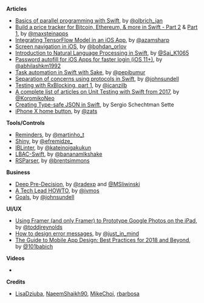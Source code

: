**Articles**

* [Basics of parallel programming with Swift](https://medium.com/flawless-app-stories/basics-of-parallel-programming-with-swift-93fee8425287), by [@olbrich_jan](https://twitter.com/olbrich_jan)
* [Build a price tracker for Bitcoin, Ethereum, & more in Swift - Part 2](https://maxste.in/build-a-cryptocurrency-price-tracker-in-swift-f3ae74621730) & [Part 1](https://maxste.in/build-an-ethereum-bitcoin-price-tracking-app-in-swift-f467b7f3ae35), by [@maxsteinapps](https://twitter.com/maxsteinapps)
* [Integrating TensorFlow Model in an iOS App](https://hackernoon.com/integrating-tensorflow-model-in-an-ios-app-cecf30b9068d), by [@azamsharp](https://twitter.com/azamsharp)
* [Screen navigation in iOS](https://badootech.badoo.com/screen-navigation-in-ios-dd99b09228b2), by [@bohdan_orlov](https://twitter.com/bohdan_orlov)
* [Introduction to Natural Language Processing in Swift](https://www.appcoda.com/natural-language-processing-swift/), by [@Sai_K1065](https://twitter.com/sai_k1065)
* [Password autofill for iOS Apps for faster login (iOS 11+)](https://medium.com/@abhimuralidharan/password-autofill-for-ios-apps-for-faster-login-ios-11-1d9f77deb35a), by [@abhilashkm1992](https://twitter.com/abhilashkm1992)
* [Task automation in Swift with Sake](https://medium.com/ios-os-x-development/task-automation-in-swift-with-sake-a12ab974fdb7), by [@pepibumur](https://twitter.com/pepibumur)
* [Separation of concerns using protocols in Swift](https://www.swiftbysundell.com/posts/separation-of-concerns-using-protocols-in-swift), by [@johnsundell](https://twitter.com/johnsundell)
* [Testing with RxBlocking, part 1](http://rx-marin.com/post/rxblocking-part1/), by [@icanzilb](https://twitter.com/icanzilb)
* [A complete list of articles on Unit Testing with Swift from 2017](https://medium.com/flawless-app-stories/a-complete-list-of-articles-on-unit-testing-with-swift-from-2017-9be8f046ef25), by [@KoromikoNeo](https://twitter.com/KoromikoNeo)
* [Creating Type-safe JSON in Swift](https://medium.com/grand-parade/creating-type-safe-json-in-swift-74a612991893), by Sergio Schechtman Sette
* [iPhone X home button](http://blog.zats.io/2017/12/27/iPhone-X-home-button/), by [@zats](https://twitter.com/zats)

**Tools/Controls**

* [Reminders](https://github.com/tiagomartinho/Reminders), by [@martinho_t](https://twitter.com/martinho_t)
* [Shiny](https://github.com/efremidze/Shiny), by [@efremidze_](http://twitter.com/efremidze_)
* [IBLinter](https://github.com/kateinoigakukun/IBLinter), by [@kateinoigakukun](https://github.com/kateinoigakukun)
* [LBAC-Swift](https://github.com/mkchoi212/LBAC-Swift), by [@bananamlkshake](https://twitter.com/Bananamlkshake2)
* [RSParser](https://github.com/brentsimmons/RSParser), by [@brentsimmons](https://github.com/brentsimmons)

**Business**

* [Deep Pre-Decision](http://thepodcast.fm/episodes/122), by [@radexp](https://twitter.com/radexp) and [@MSliwinski](https://twitter.com/MSliwinski)
* [A Tech Lead HOWTO](https://ivanmosquera.net/2017/12/27/a-tech-lead-howto/), by [@ivmos](https://twitter.com/ivmos)
* [Goals](https://www.swiftbysundell.com/meta/goals), by [@johnsundell](https://twitter.com/johnsundell)

**UI/UX**

* [Using Framer (and only Framer) to Prototype Google Photos on the iPad](https://blog.prototypr.io/using-framer-and-only-framer-to-prototype-google-photos-on-the-ipad-529f1e701b7a), by [@toddjreynolds](https://twitter.com/toddjreynolds)
* [How to design error messages](https://www.justinmind.com/blog/how-to-design-error-messages-downloadable-example/), by [@just_in_mind](https://twitter.com/just_in_mind)
* [The Guide to Mobile App Design: Best Practices for 2018 and Beyond](https://www.uxpin.com/studio/mobile-design/guide-mobile-app-design-best-practices-2018-beyond/), by [@101babich](https://twitter.com/101babich)

**Videos**

* 

**Credits**

* [LisaDziuba](https://github.com/LisaDziuba), [NaeemShaikh90](https://github.com/naeemshaikh90), [MikeChoi](https://github.com/mkchoi212), [rbarbosa](https://github.com/rbarbosa)

